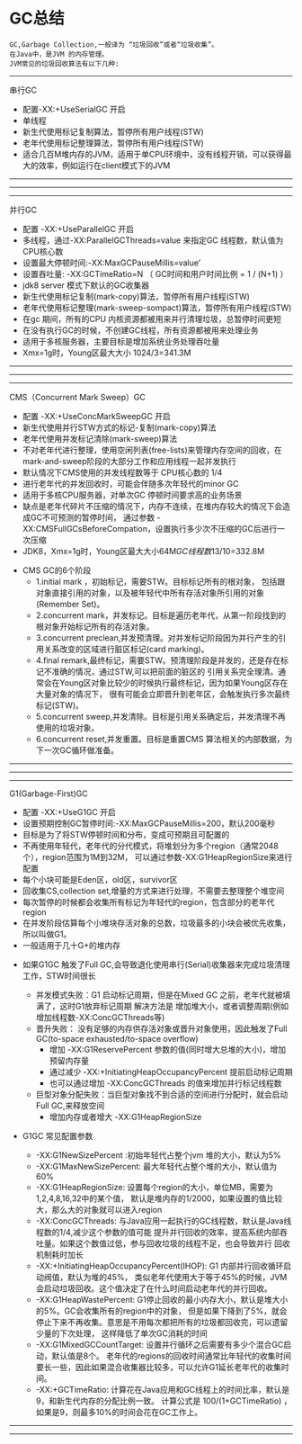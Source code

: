 GC总结
=
    GC,Garbage Collection,一般译为 “垃圾回收”或者“垃圾收集”。
    在Java中，是JVM 的内存管理。
    JVM常见的垃圾回收算法有以下几种:


----
串行GC
- 配置-XX:+UseSerialGC 开启
- 单线程
- 新生代使用标记复制算法，暂停所有用户线程(STW)
- 老年代使用标记整理算法，暂停所有用户线程(STW)
- 适合几百M堆内存的JVM，适用于单CPU环境中，没有线程开销，可以获得最大的效率，例如运行在client模式下的JVM

------
    
------
----
并行GC
- 配置 -XX:+UseParallelGC 开启
- 多线程，通过-XX:ParallelGCThreads=value 来指定GC 线程数，默认值为CPU核心数
- 设置最大停顿时间:-XX:MaxGCPauseMillis=value’
- 设置吞吐量: -XX:GCTimeRatio=N  （ GC时间和用户时间比例 = 1 / (N+1) ）
- jdk8 server 模式下默认的GC收集器
- 新生代使用标记复制(mark-copy)算法，暂停所有用户线程(STW)
- 老年代使用标记整理(mark-sweep-sompact)算法，暂停所有用户线程(STW)
- 在gc 期间，所有的CPU 内核资源都被用来并行清理垃圾，总暂停时间更短
- 在没有执行GC的时候，不创建GC线程，所有资源都被用来处理业务
- 适用于多核服务器，主要目标是增加系统业务处理吞吐量
- Xmx=1g时，Young区最大大小 1024/3=341.3M

------
    
------
----
CMS（Concurrent Mark Sweep）GC
- 配置 -XX:+UseConcMarkSweepGC 开启
- 新生代使用并行STW方式的标记-复制(mark-copy)算法
- 老年代使用并发标记清除(mark-sweep)算法
- 不对老年代进行整理，使用空闲列表(free-lists)来管理内存空间的回收，在mark-and-sweep阶段的大部分工作和应用线程一起并发执行
- 默认情况下CMS使用的并发线程数等于 CPU核心数的 1/4
- 进行老年代的并发回收时，可能会伴随多次年轻代的minor  GC
- 适用于多核CPU服务器，对单次GC 停顿时间要求高的业务场景
- 缺点是老年代碎片不压缩的情况下，内存不连续，在堆内存较大的情况下会造成GC不可预测的暂停时间，
通过参数 -XX:CMSFullGCsBeforeCompation，设置执行多少次不压缩的GC后进行一次压缩
- JDK8，Xmx=1g时，Young区最大大小64M*GC线程数*13/10=332.8M

* CMS GC的6个阶段
    * 1.initial mark ，初始标记，需要STW。目标标记所有的根对象，
    包括跟对象直接引用的对象，以及被年轻代中所有存活对象所引用的对象(Remember Set)。
    * 2.concurrent mark，并发标记。目标是遍历老年代，从第一阶段找到的根对象开始标记所有的存活对象。
    * 3.concurrent preclean,并发预清理。对并发标记阶段因为并行产生的引用关系改变的区域进行脏区标记(card marking)。
    * 4.final remark,最终标记，需要STW。预清理阶段是并发的，还是存在标记不准确的情况，通过STW,可以把前面的脏区的
    引用关系完全理清。通常会在Young区对象比较少的时候执行最终标记，因为如果Young区存在大量对象的情况下，
    很有可能会立即晋升到老年区，会触发执行多次最终标记(STW)。
    * 5.concurrent sweep,并发清除。目标是引用关系确定后，并发清理不再使用的垃圾对象。
    * 6.concurrent reset,并发重置。目标是重置CMS 算法相关的内部数据，为下一次GC循环做准备。

------
    
------
----
 G1(Garbage-First)GC
- 配置 -XX:+UseG1GC 开启
- 设置预期控制GC暂停时间:-XX:MaxGCPauseMillis=200，默认200毫秒
- 目标是为了将STW停顿时间和分布，变成可预期且可配置的
- 不再使用年轻代，老年代的分代模式，将堆划分为多个region（通常2048个），region范围为1M到32M，
可以通过参数-XX:G1HeapRegionSize来进行配置
- 每个小块可能是Eden区，old区，survivor区
- 回收集CS,collection set,增量的方式来进行处理，不需要去整理整个堆空间
- 每次暂停的时候都会收集所有标记为年轻代的region，包含部分的老年代region
- 在并发阶段估算每个小堆块存活对象的总数，垃圾最多的小块会被优先收集，所以叫做G1。
- 一般适用于几十G+的堆内存
* 如果G1GC 触发了Full GC,会导致退化使用串行(Serial)收集器来完成垃圾清理工作，STW时间很长
    * 并发模式失败：G1 启动标记周期，但是在Mixed GC 之前，老年代就被填满了，这时G1放弃标记周期
    解决方法是 增加堆大小，或者调整周期(例如增加线程数-XX:ConcGCThreads等)
    * 晋升失败： 没有足够的内存供存活对象或晋升对象使用，因此触发了Full GC(to-space exhausted/to-space overflow)
        * 增加 -XX:G1ReservePercent 参数的值(同时增大总堆的大小)，增加预留内存量
        * 通过减少 -XX:+InitiatingHeapOccupancyPercent 提前启动标记周期
        * 也可以通过增加 -XX:ConcGCThreads 的值来增加并行标记线程数
    * 巨型对象分配失败：当巨型对象找不到合适的空间进行分配时，就会启动Full GC,来释放空间
        * 增加内存或者增大 -XX:G1HeapRegionSize

* G1GC 常见配置参数
    * -XX:G1NewSizePercent :初始年轻代占整个jvm 堆的大小，默认为5%
    * -XX:G1MaxNewSizePercent: 最大年轻代占整个堆的大小，默认值为60%
    * -XX:G1HeapRegionSize: 设置每个region的大小，单位MB，需要为1,2,4,8,16,32中的某个值，
    默认是堆内存的1/2000，如果设置的值比较大，那么大的对象就可以进入region
    * -XX:ConcGCThreads: 与Java应用一起执行的GC线程数，默认是Java线程数的1/4,减少这个参数的值可能
    提升并行回收的效率，提高系统内部吞吐量。如果这个数值过低，参与回收垃圾的线程不足，也会导致并行
    回收机制耗时加长
    * -XX:+InitiatingHeapOccupancyPercent(IHOP): G1 内部并行回收循环启动阀值，默认为堆的45%，
    类似老年代使用大于等于45%的时候，JVM会启动垃圾回收。这个值决定了在什么时间启动老年代的并行回收。
    * -XX:G1HeapWastePercent: G1停止回收的最小内存大小，默认是堆大小的5%。GC会收集所有的region中的对象，
    但是如果下降到了5%，就会停止下来不再收集。意思是不用每次都把所有的垃圾都回收完，可以遗留少量的下次处理，
    这样降低了单次GC消耗的时间
    * -XX:G1MixedGCCountTarget: 设置并行循环之后需要有多少个混合GC启动，默认值是8个。
    老年代的regions的回收时间通常比年轻代的收集时间要长一些，因此如果混合收集器比较多，可以允许G1延长老年代的收集时间。
    * -XX:+GCTimeRatio: 计算花在Java应用和GC线程上的时间比率，默认是9，和新生代内存的分配比例一致。
    计算公式是 100/(1+GCTimeRatio) ，如果是9，则最多10%的时间会花在GC工作上。 

    

------
    
------